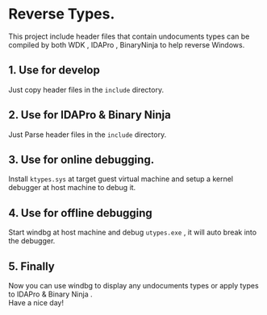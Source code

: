 # Reverse Types.
This project include header files that contain undocuments types can be compiled by both WDK , IDAPro , BinaryNinja to help reverse Windows.   

## 1. Use for develop
Just copy header files in the `include` directory.      

## 2. Use for IDAPro & Binary Ninja
Just Parse header files in the `include` directory.

## 3. Use for online debugging.
Install `ktypes.sys` at target guest virtual machine and setup a kernel debugger at host machine to debug it.   

## 4. Use for offline debugging
Start windbg at host machine and debug `utypes.exe` , it will auto break into the debugger.


## 5. Finally
Now you can use windbg to display any undocuments types or apply types to IDAPro & Binary Ninja .     
Have a nice day!
